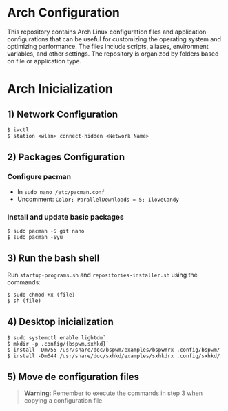 # Arch Configuration

This repository contains Arch Linux configuration files and application configurations that can be useful for customizing the operating system and optimizing performance. The files include scripts, aliases, environment variables, and other settings. The repository is organized by folders based on file or application type.

# Arch Inicialization

## 1) Network Configuration

    $ iwctl
    $ station <wlan> connect-hidden <Network Name>

## 2) Packages Configuration

### Configure pacman

- In `sudo nano /etc/pacman.conf`
- Uncomment: `Color; ParallelDownloads = 5; IloveCandy`

### Install and update basic packages

    $ sudo pacman -S git nano
    $ sudo pacman -Syu

## 3) Run the bash shell

Run `startup-programs.sh` and `repositories-installer.sh` using the commands:

    $ sudo chmod +x (file)
    $ sh (file)

## 4) Desktop inicialization

    $ sudo systemctl enable lightdm`
    $ mkdir -p .config/{bspwm,sxhkd}`
    $ install -Dm755 /usr/share/doc/bspwm/examples/bspwmrx .config/bspwm/
    $ install -Dm644 /usr/share/doc/sxhkd/examples/sxhkdrx .config/sxhkd/

## 5) Move de configuration files

> **Warning:** Remember to execute the commands in step 3 when copying a configuration file
